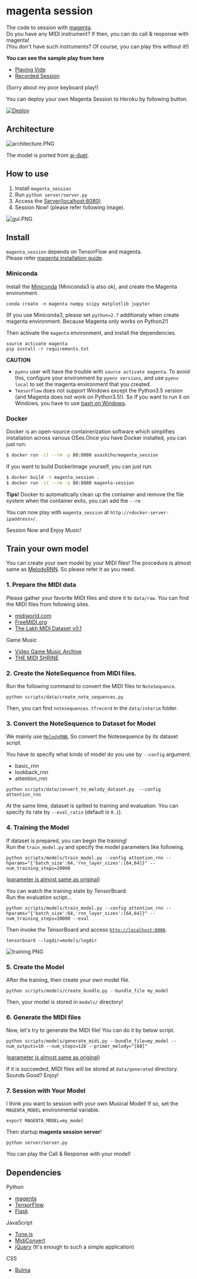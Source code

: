 # magenta session

The code to session with [magenta](https://github.com/tensorflow/magenta).  
Do you have any MIDI instrument? If then, you can do call & response with magenta!  
(You don't have such instruments? Of course, you can play this without it!)

**You can see the sample play from here**

* [Playing Vide](https://youtu.be/owOI2CMavoE)
* [Recorded Session](https://soundcloud.com/icoxfog417/magenta-sessioned-track)

(Sorry about my poor keyboard play!)

You can deploy your own Magenta Session to Heroku by following button.

[![Deploy](https://www.herokucdn.com/deploy/button.svg)](https://heroku.com/deploy)

## Architecture

![architecture.PNG](./docs/architecture.PNG)

The model is ported from [ai-duet](https://github.com/googlecreativelab/aiexperiments-ai-duet).

## How to use

1. Install `magenta_session`
2. Run `python server/server.py`
3. Access the [Server(localhost:8080)](http://localhost:8080)
4. Session Now! (please refer following image).

![gui.PNG](./docs/gui.PNG)


## Install 

`magenta_session` depends on TensorFlow and magenta.  
Please refer [magenta installation guide](https://github.com/tensorflow/magenta#installation).

### Miniconda

Install the [Miniconda](https://conda.io/miniconda.html) (Miniconda3 is also ok), and create the Magenta environment.

```
conda create -n magenta numpy scipy matplotlib jupyter 
```

(If you use Miniconda3, please set `python=2.7` additionaly when create magenta environment. Because Magenta only works on Python2!)

Then activate the `magenta` environment, and install the dependencies.

```
source activate magenta
pip install -r requirements.txt
```

**CAUTION**

* `pyenv` user will have the trouble with `source activate magenta`. To avoid this, configure your environment by `pyenv versions`, and use `pyenv local` to set the magenta environment that you created.
* `TensorFlow` does not support Windows except the Python3.5 version (and Magenta does not work on Python3.5!). So If you want to run it on Windows, you have to use [bash on Windows](https://msdn.microsoft.com/en-us/commandline/wsl/install_guide).


### Docker

Docker is an open-source containerization software which simplifies installation across various OSes.Once you have Docker installed, you can just run:

```bash
$ docker run -it --rm -p 80:8080 asashiho/magenta_session
```

If you want to build DockerImage yourself, you can just run:

```bash
$ docker build -t magenta_session .
$ docker run -it --rm -p 80:8080 magenta-session
```
**Tips!** Docker to automatically clean up the container and remove the file system when the container exits, you can add the `--rm`

You can now play with `magenta_session` at `http://<docker-server-ipaddress>/`.


Session Now and Enjoy Music!

## Train your own model

You can create your own model by your MIDI files!
The procedure is almost same as [MelodyRNN](https://github.com/tensorflow/magenta/tree/master/magenta/models/melody_rnn). So please refer it as you need.

### 1. Prepare the MIDI data

Please gather your favorite MIDI files and store it to `data/raw`. You can find the MIDI files from following sites.

* [midiworld.com](http://www.midiworld.com/files/142/)
* [FreeMIDI.org](https://freemidi.org/)
* [The Lakh MIDI Dataset v0.1](http://colinraffel.com/projects/lmd/)

Game Music

* [Video Game Music Archive](http://www.vgmusic.com/)
* [THE MIDI SHRINE](http://www.midishrine.com/)

### 2. Create the NoteSequence from MIDI files.

Run the following command to convert the MIDI files to `NoteSequence`.

```
python scripts/data/create_note_sequences.py
```

Then, you can find `notesequences.tfrecord` in the `data/interim` folder.

### 3. Convert the NoteSequence to Dataset for Model

We mainly use [`MelodyRNN`](https://github.com/tensorflow/magenta/tree/master/magenta/models/melody_rnn#melody-rnn), So convert the Notesequence by its dataset script.

You have to specify what kinds of model do you use by `--config` argument.

* basic_rnn
* lookback_rnn
* attention_rnn

```
python scripts/data/convert_to_melody_dataset.py  --config attention_rnn
```

At the same time, dataset is splited to training and evaluation. You can specify its rate by `--eval_ratio` (default is `0.1`).

### 4. Training the Model

If dataset is prepared, you can begin the training!  
Run the `train_model.py` and specify the model parameters like following.

```
python scripts/models/train_model.py --config attention_rnn --hparams="{'batch_size':64,'rnn_layer_sizes':[64,64]}" --num_training_steps=20000
```

([parameter is almost same as original](https://github.com/tensorflow/magenta/tree/master/magenta/models/melody_rnn#train-and-evaluate-the-model))

You can watch the training state by TensorBoard.  
Run the evaluation script...

```
python scripts/models/train_model.py --config attention_rnn --hparams="{'batch_size':64,'rnn_layer_sizes':[64,64]}" --num_training_steps=20000 --eval
```

Then invoke the TensorBoard and access [`http://localhost:6006`](http://localhost:6006).

```
tensorboard --logdir=models/logdir
```

![training.PNG](./docs/training.PNG)

### 5. Create the Model

After the training, then create your own model file.

```
python scripts/models/create_bundle.py --bundle_file my_model
```

Then, your model is stored in `models/` directory!

### 6. Generate the MIDI files

Now, let's try to generate the MIDI file! You can do it by below script.

```
python scripts/models/generate_midi.py --bundle_file=my_model --num_outputs=10 --num_steps=128 --primer_melody="[60]"
```

([parameter is almost same as original](https://github.com/tensorflow/magenta/tree/master/magenta/models/melody_rnn#generate-a-melody))

If it is succeeded, MIDI files will be stored at `data/generated` directory. Sounds Good? Enjoy!


### 7. Session with Your Model

I think you want to session with your own Musical Model! 
If so, set the `MAGENTA_MODEL` environmental variable.

```
export MAGENTA_MODEL=my_model
```

Then startup **magenta session server**!

```
python server/server.py
```

You can play the Call & Response with your model!

## Dependencies

Python

* [magenta](https://github.com/tensorflow/magenta)
* [TensorFlow](https://github.com/tensorflow/tensorflow)
* [Flask](https://github.com/pallets/flask)

JavaScript

* [Tone.js](https://github.com/Tonejs/Tone.js)
* [MidiConvert](https://github.com/Tonejs/MidiConvert)
* [jQuery](https://github.com/jquery/jquery) (It's enough to such a simple application)

CSS

* [Bulma](http://bulma.io/)
